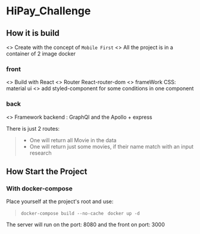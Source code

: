 # HiPay_Challenge

## How it is build

<> Create with the concept of `Mobile First`
<> All the project is in a container of 2 image docker

### front
<> Build with React
<> Router React-router-dom
<> frameWork CSS: material ui
<> add styled-component for some conditions in one component

### back
<> Framework backend : GraphQl and the Apollo + express

  There is just 2 routes:
>    - One will return all Movie in the data
>    - One will return just some movies, if their name match with an input research


## How Start the Project

### With docker-compose
Place yourself at the project's root and use:

>  `docker-compose build --no-cache `
>  `docker up -d`  

The server will run on the port: 8080 and the front on port: 3000 